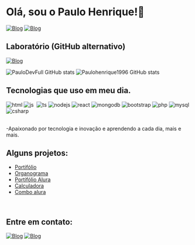 
# Olá, sou o Paulo Henrique!👋
[![Blog](https://img.shields.io/badge/LinkedIn-0077B5?style=for-the-badge&logo=linkedin&logoColor=white
)](https://www.linkedin.com/in/paulohdossantos/)
[![Blog](https://img.shields.io/badge/Gmail-D14836?style=for-the-badge&logo=gmail&logoColor=white)](mailto:paulo.dev.full@gmail.com)


## Laboratório (GitHub alternativo)
[![Blog](https://img.shields.io/badge/GitHub-100000?style=for-the-badge&logo=github&logoColor=white)](https://github.com/Paulohenrique1996)

![PauloDevFull GitHub stats](https://github-readme-stats.vercel.app/api?username=PauloDevFull&show_icons=true&theme=true&bg_color=001000&title_color=00ff00&text_color=699999&icon_color=00ff00)
![Paulohenrique1996 GitHub stats](https://github-readme-stats.vercel.app/api?username=Paulohenrique1996&show_icons=true&theme=true&bg_color=001000&title_color=00ff00&text_color=699999&icon_color=00ff00)

## Tecnologias que uso em meu dia.
<div>
    <img alt="html" src="https://img.shields.io/badge/HTML-239120?style=for-the-badge&logo=html5&logoColor=white" />
    <img alt="js" src="https://img.shields.io/badge/JavaScript-323330?style=for-the-badge&logo=javascript&logoColor=F7DF1E"/>
    <img alt="" src="https://img.shields.io/badge/CSS-239120?&style=for-the-badge&logo=css3&logoColor=white"/>
    <img alt="ts" src="https://img.shields.io/badge/TypeScript-007ACC?style=for-the-badge&logo=typescript&logoColor=white"/>
    <img alt="nodejs" src="https://img.shields.io/badge/Node.js-43853D?style=for-the-badge&logo=node.js&logoColor=white"/>
    <img alt="react" src="https://img.shields.io/badge/React-20232A?style=for-the-badge&logo=react&logoColor=61DAFB"/>
    <img alt="mongodb" src="https://img.shields.io/badge/MongoDB-4EA94B?style=for-the-badge&logo=mongodb&logoColor=white"/>
    <img alt="bootstrap" src="https://img.shields.io/badge/Bootstrap-563D7C?style=for-the-badge&logo=bootstrap&logoColor=white"/>
    <img alt="php" src="https://img.shields.io/badge/PHP-777BB4?style=for-the-badge&logo=php&logoColor=white"/>
    <img alt="mysql" src="https://img.shields.io/badge/MySQL-00000F?style=for-the-badge&logo=mysql&logoColor=white"/>
    <img alt="csharp" src="https://img.shields.io/badge/C%23-239120?style=for-the-badge&logo=c-sharp&logoColor=white"/>
</div><br>

-Apaixonado por tecnologia e inovação e aprendendo a cada dia, mais e mais.

## Alguns projetos:
- [Portifólio](https://paulodevfull.github.io/Portifolio/)
- [Organograma](https://organo-psi-inky.vercel.app/)
- [Portifólio Alura](https://alura-i4xu.vercel.app/)
- [Calculadora](https://calculadora-beta-wine.vercel.app/)
- [Combo alura](https://alura-ylkl.vercel.app/)

<br>

## Entre em contato:
[![Blog](https://img.shields.io/badge/Instagram-E4405F?style=for-the-badge&logo=instagram&logoColor=white)](https://www.instagram.com/ph_santos013/)
[![Blog](https://img.shields.io/badge/WhatsApp-25D366?style=for-the-badge&logo=whatsapp&logoColor=white)](https://wa.me/5513974077456)
